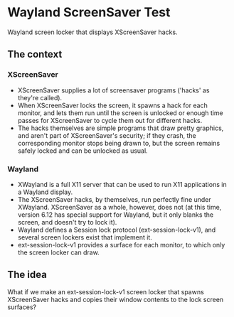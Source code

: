 <!--
SPDX-FileCopyrightText: 2025 AstroSnail <astrosnail@protonmail.com>

SPDX-License-Identifier: Apache-2.0
-->

# Wayland ScreenSaver Test

Wayland screen locker that displays XScreenSaver hacks.

## The context

### XScreenSaver

- XScreenSaver supplies a lot of screensaver programs ('hacks' as
  they're called).
- When XScreenSaver locks the screen, it spawns a hack for each monitor,
  and lets them run until the screen is unlocked or enough time passes
  for XScreenSaver to cycle them out for different hacks.
- The hacks themselves are simple programs that draw pretty graphics,
  and aren't part of XScreenSaver's security; if they crash, the
  corresponding monitor stops being drawn to, but the screen remains
  safely locked and can be unlocked as usual.

### Wayland

- XWayland is a full X11 server that can be used to run X11 applications
  in a Wayland display.
- The XScreenSaver hacks, by themselves, run perfectly fine under
  XWayland. XScreenSaver as a whole, however, does not (at this time,
  version 6.12 has special support for Wayland, but it only blanks the
  screen, and doesn't try to lock it).
- Wayland defines a Session lock protocol (ext-session-lock-v1), and
  several screen lockers exist that implement it.
- ext-session-lock-v1 provides a surface for each monitor, to which only
  the screen locker can draw.

## The idea

What if we make an ext-session-lock-v1 screen locker that spawns
XScreenSaver hacks and copies their window contents to the lock screen
surfaces?
